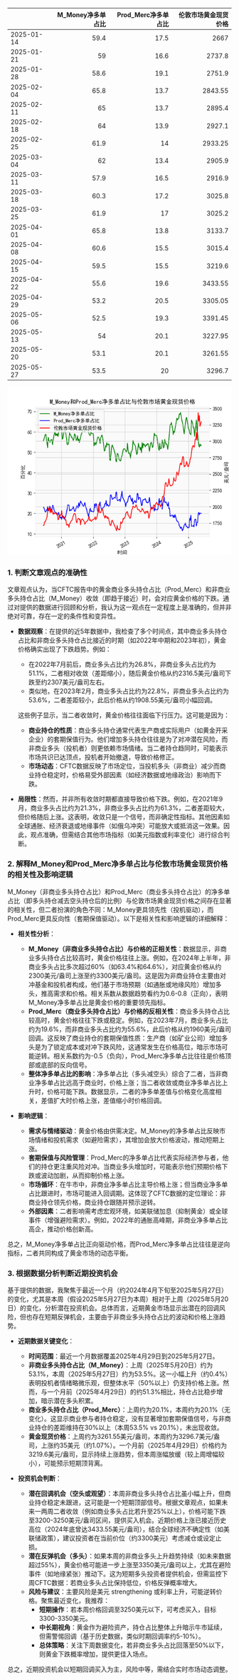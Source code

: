 |            |   M_Money净多单占比 |   Prod_Merc净多单占比 |   伦敦市场黄金现货价格 |
|:-----------|--------------------:|----------------------:|-----------------------:|
| 2025-01-14 |                59.4 |                  17.5 |                2667    |
| 2025-01-21 |                59   |                  16.6 |                2737.8  |
| 2025-01-28 |                58.6 |                  19.1 |                2751.9  |
| 2025-02-04 |                65.8 |                  13.7 |                2843.55 |
| 2025-02-11 |                65   |                  13.7 |                2895.4  |
| 2025-02-18 |                64   |                  13.9 |                2927.1  |
| 2025-02-25 |                61.9 |                  14   |                2933.25 |
| 2025-03-04 |                62   |                  13.4 |                2905.9  |
| 2025-03-11 |                57.9 |                  16.5 |                2916.9  |
| 2025-03-18 |                60.3 |                  17.2 |                3025.8  |
| 2025-03-25 |                61.9 |                  17   |                3025.2  |
| 2025-04-01 |                65.8 |                  13.8 |                3133.7  |
| 2025-04-08 |                60.6 |                  15.5 |                3015.4  |
| 2025-04-15 |                59.5 |                  15.5 |                3219.6  |
| 2025-04-22 |                55.6 |                  19.6 |                3433.55 |
| 2025-04-29 |                53.2 |                  20.5 |                3305.05 |
| 2025-05-06 |                52.5 |                  19.3 |                3391.45 |
| 2025-05-13 |                54   |                  20.1 |                3227.95 |
| 2025-05-20 |                53.1 |                  20.1 |                3261.55 |
| 2025-05-27 |                53.5 |                  20   |                3296.7  |

![图](CFTC_gold.png)

### 1. 判断文章观点的准确性

文章观点认为，当CFTC报告中的黄金商业多头持仓占比（Prod_Merc）和非商业多头持仓占比（M_Money）收敛（即趋于接近）时，会对应黄金价格的下跌。通过对提供的数据进行回顾和分析，我认为这一观点在一定程度上是准确的，但并非绝对可靠，存在一定的条件性和变异性。

- **数据观察**：在提供的近5年数据中，我检查了多个时间点，其中商业多头持仓占比和非商业多头持仓占比接近的时期（如2022年中期和2023年初），黄金价格确实出现了下跌趋势。例如：
  - 在2022年7月前后，商业多头占比约为26.8%，非商业多头占比约为51.1%，二者相对收敛（差距缩小），随后黄金价格从约2316.5美元/盎司下跌至约2307美元/盎司左右。
  - 类似地，在2023年2月，商业多头占比约为22.8%，非商业多头占比约为53.6%，二者差距较小，此后价格从约1908.55美元/盎司小幅回调。
  
  这些例子显示，当二者收敛时，黄金价格往往面临下行压力。这可能是因为：
  - **商业持仓的性质**：商业多头持仓通常代表生产商或实际用户（如黄金开采企业）的套期保值行为。他们增加多头持仓往往是为了对冲潜在风险，而非商业多头（投机者）则更依赖市场情绪。当二者持仓趋同时，可能表示市场共识已达顶点，投机者开始撤退，导致价格修正。
  - **市场动态**：CFTC数据反映了市场定位，当投机多头（非商业）减少而商业持仓稳定时，价格易受外部因素（如经济数据或地缘政治）影响而下跌。

- **局限性**：然而，并非所有收敛时期都直接导致价格下跌。例如，在2021年9月，商业多头占比约为21.3%，非商业多头占比约为61.3%，二者差距较大，但价格随后上涨。这表明，收敛只是一个信号，而非确定性指标。其他因素如全球通胀、经济衰退或地缘事件（如俄乌冲突）可能放大或抵消这一效果。因此，观点准确，但需结合其他市场指标（如美元指数或利率变化）进行综合判断。

### 2. 解释M_Money和Prod_Merc净多单占比与伦敦市场黄金现货价格的相关性及影响逻辑

M_Money（非商业多头持仓占比）和Prod_Merc（商业多头持仓占比）的净多单占比（即多头持仓减去空头持仓后的比例）与伦敦市场黄金现货价格之间存在显著的相关性，但二者扮演的角色不同：M_Money更具领先性（投机驱动），而Prod_Merc更具反向性（套期保值驱动）。以下是相关性和影响逻辑的详细解释：

- **相关性分析**：
  - **M_Money（非商业多头持仓占比）与价格的正相关性**：数据显示，非商业多头持仓占比较高时，黄金价格往往上涨。例如，在2024年上半年，非商业多头占比多次超过60%（如63.4%和64.6%），对应黄金价格从约2300美元/盎司上涨至约3300美元/盎司。这是因为非商业持仓主要由对冲基金和投机者构成，他们基于市场预期（如通胀或地缘风险）增加多头，推高需求和价格。相关系数从数据趋势看约为0.6-0.8（正向），表明M_Money净多单占比是黄金价格的重要领先指标。
  - **Prod_Merc（商业多头持仓占比）与价格的反相关性**：商业多头持仓占比较高时，黄金价格往往下跌或稳定。例如，在2023年7月，商业多头占比约为19.6%，而非商业多头占比约为55.6%，此后价格从约1960美元/盎司回调。这反映了商业持仓的套期保值性质：生产商（如矿业公司）增加多头是为了锁定成本或对冲下跌风险，这通常发生在价格高位，暗示市场可能逆转。相关系数约为-0.5（负向），Prod_Merc净多单占比往往是价格顶部或底部的反向信号。
  - **整体净多单占比的影响**：净多单占比（多头减空头）综合了二者，当非商业净多单占比远高于商业时，价格上涨；当二者收敛或商业净多单占比上升时，价格可能下跌。数据显示，二者的净多单差值与价格变化高度相关，差值扩大时价格上涨，差值缩小时价格回调。

- **影响逻辑**：
  - **需求与情绪驱动**：黄金价格由供需决定。M_Money的净多单占比反映市场情绪和投机需求（如避险需求），其增加会放大价格波动，推动短期上涨。
  - **套期保值与风险管理**：Prod_Merc的净多单占比代表实际经济参与者，他们的持仓更注重风险对冲。当商业多头增加时，可能表示他们预期价格下跌或波动加剧，从而抑制价格上涨。
  - **市场循环**：在牛市中，非商业净多单占比主导价格上涨；但当商业净多单占比跟进时，市场可能进入回调期。这体现了CFTC数据的定位理论：非商业持仓领先价格，商业持仓跟随并预示逆转。
  - **外部因素**：二者影响需考虑宏观环境，如美联储加息（抑制黄金）或全球事件（增强避险需求）。例如，2022年的通胀高峰期，非商业净多单占比高企，推动价格创新高。

总之，M_Money净多单占比正向驱动价格，而Prod_Merc净多单占比往往是逆向指标，二者共同构成了黄金市场的动态平衡。

### 3. 根据数据分析判断近期投资机会

基于提供的数据，我聚焦于最近一个月（约2024年4月下旬至2025年5月27日）的变化，尤其是本周（假设2025年5月27日为本周）相对于上周（2025年5月20日）的变化，分析潜在投资机会。总体而言，近期黄金市场显示出潜在的回调风险，但也存在短期反弹机会，主要由于非商业多头持仓占比的波动和价格上涨趋势。

- **近期数据关键变化**：
  - **时间范围**：最近一个月数据覆盖2025年4月29日到2025年5月27日。
  - **非商业多头持仓占比（M_Money）**：上周（2025年5月20日）约为53.1%，本周（2025年5月27日）约为53.5%。这一小幅上升（约0.4%）表明投机者情绪略微乐观，但整体水平（50%以上）仍支持价格上涨。然而，与一个月前（2025年4月29日）的约51.3%相比，持仓占比稳步增加，暗示潜在多头积累。
  - **商业多头持仓占比（Prod_Merc）**：上周约为20.1%，本周约为20.1%（无变化）。这显示商业参与者持仓稳定，没有显著增加套期保值信号，与非商业持仓的差距维持在30%以上（本周53.5% vs 20.1%），未出现收敛。
  - **黄金现货价格**：上周约为3261.55美元/盎司，本周约为3296.7美元/盎司，上涨约35美元（约1.07%）。一个月前（2025年4月29日）价格约为3219.6美元/盎司，显示持续上涨趋势，但本周涨幅放缓（较上周增幅较小），可能预示短期顶背离。

- **投资机会判断**：
  - **潜在回调机会（空头或观望）**：本周非商业多头持仓占比虽小幅上升，但商业持仓稳定未跟进，这可能是一个短期顶部信号。根据文章观点，如果未来一两周二者收敛（例如商业多头占比若升至25%以上），价格可能下跌至3200-3250美元/盎司区间，提供买入机会。近期价格上涨已接近历史高位（2024年底曾达3433.55美元/盎司），结合全球经济不确定性（如美联储政策），建议投资者在当前价位（约3300美元）考虑减仓或设定止损。
  - **潜在反弹机会（多头）**：如果本周的非商业多头上升趋势持续（如未来数据超过55%），黄金价格可能进一步上涨至3350美元/盎司以上，尤其在避险事件（如地缘紧张）推动下。这为短期多头投资者提供机会，但需监控下周CFTC数据：若商业多头占比保持低位，价格反弹概率增大。
  - **风险与建议**：主要风险是美元 strengthening 或利率上升，可能逆转价格。聚焦最近变化，我推荐：
    - **短期操作**：若本周价格回调至3250美元以下，可考虑买入，目标3300-3350美元。
    - **中长期视角**：黄金作为避险资产，持仓占比整体上升暗示牛市延续，但需警惕回调（基于历史数据，类似时期回调率约5-10%）。
    - **总体策略**：关注下周数据变化，若非商业多头占比回落至50%以下，则黄金下跌概率增加，提供更佳入场点。

总之，近期投资机会以短期回调买入为主，风险中等，需结合实时市场动态调整。